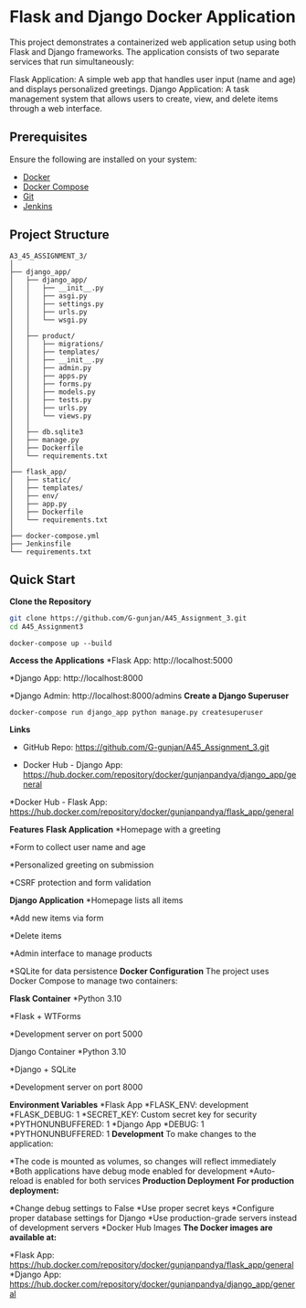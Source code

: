 # Flask and Django Docker Application

This project demonstrates a containerized web application setup using both Flask and Django frameworks. The application consists of two separate services that run simultaneously:

Flask Application: A simple web app that handles user input (name and age) and displays personalized greetings.
Django Application: A task management system that allows users to create, view, and delete items through a web interface.

##  Prerequisites

Ensure the following are installed on your system:

- [Docker](https://www.docker.com/products/docker-desktop/)
- [Docker Compose](https://docs.docker.com/compose/)
- [Git](https://git-scm.com/)
- [Jenkins](https://www.jenkins.io/)

## Project Structure

```
A3_45_ASSIGNMENT_3/
│
├── django_app/                           
│   ├── django_app/                    
│   │   ├── __init__.py
│   │   ├── asgi.py
│   │   ├── settings.py
│   │   ├── urls.py
│   │   └── wsgi.py
│   │
│   ├── product/                           
│   │   ├── migrations/
│   │   ├── templates/
│   │   ├── __init__.py
│   │   ├── admin.py
│   │   ├── apps.py
│   │   ├── forms.py
│   │   ├── models.py
│   │   ├── tests.py
│   │   ├── urls.py
│   │   └── views.py
│   │
│   ├── db.sqlite3
│   ├── manage.py
│   ├── Dockerfile                         
│   └── requirements.txt                   
│
├── flask_app/                             
│   ├── static/
│   ├── templates/
│   ├── env/                               
│   ├── app.py
│   ├── Dockerfile                         
│   └── requirements.txt                  
│
├── docker-compose.yml                     
├── Jenkinsfile                            
└── requirements.txt                       

```

## Quick Start

**Clone the Repository**

```bash
git clone https://github.com/G-gunjan/A45_Assignment_3.git
cd A45_Assignment3
```
```
docker-compose up --build
```
**Access the Applications**
*Flask App: http://localhost:5000

*Django App: http://localhost:8000

*Django Admin: http://localhost:8000/admins
**Create a Django Superuser**
```
docker-compose run django_app python manage.py createsuperuser
```
**Links**
* GitHub Repo: https://github.com/G-gunjan/A45_Assignment_3.git

* Docker Hub - Django App: https://hub.docker.com/repository/docker/gunjanpandya/django_app/general

*Docker Hub - Flask App: https://hub.docker.com/repository/docker/gunjanpandya/flask_app/general

**Features**
 **Flask Application**
*Homepage with a greeting

*Form to collect user name and age

*Personalized greeting on submission

*CSRF protection and form validation


**Django Application**
*Homepage lists all items

*Add new items via form

*Delete items

*Admin interface to manage products

*SQLite for data persistence
**Docker Configuration**
The project uses Docker Compose to manage two containers:

**Flask Container**
*Python 3.10

*Flask + WTForms

*Development server on port 5000

Django Container
*Python 3.10

*Django + SQLite

*Development server on port 8000

**Environment Variables**
*Flask App
*FLASK_ENV: development
*FLASK_DEBUG: 1
*SECRET_KEY: Custom secret key for security
*PYTHONUNBUFFERED: 1
*Django App
*DEBUG: 1
*PYTHONUNBUFFERED: 1
**Development**
To make changes to the application:

*The code is mounted as volumes, so changes will reflect immediately
*Both applications have debug mode enabled for development
*Auto-reload is enabled for both services
**Production Deployment**
**For production deployment:**

*Change debug settings to False
*Use proper secret keys
*Configure proper database settings for Django
*Use production-grade servers instead of development servers
*Docker Hub Images
**The Docker images are available at:**

*Flask App: https://hub.docker.com/repository/docker/gunjanpandya/flask_app/general
*Django App: https://hub.docker.com/repository/docker/gunjanpandya/django_app/general

